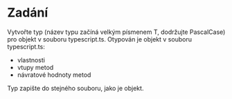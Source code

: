 # Zadání
Vytvořte typ (název typu začíná velkým písmenem T, dodržujte PascalCase) pro objekt v souboru typescript.ts. Otypován je objekt v souboru typescript.ts:
- vlastnosti
- vtupy metod
- návratové hodnoty metod

Typ zapište do stejného souboru, jako je objekt.
